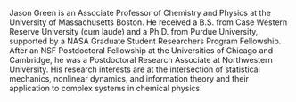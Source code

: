 Jason Green is an Associate Professor of Chemistry and Physics at the University of Massachusetts Boston. He received a B.S. from Case Western Reserve University (cum laude) and a Ph.D. from Purdue University, supported by a NASA Graduate Student Researchers Program Fellowship. After an NSF Postdoctoral Fellowship at the Universities of Chicago and Cambridge, he was a Postdoctoral Research Associate at Northwestern University. His research interests are at the intersection of statistical mechanics, nonlinear dynamics, and information theory and their application to complex systems in chemical physics.
